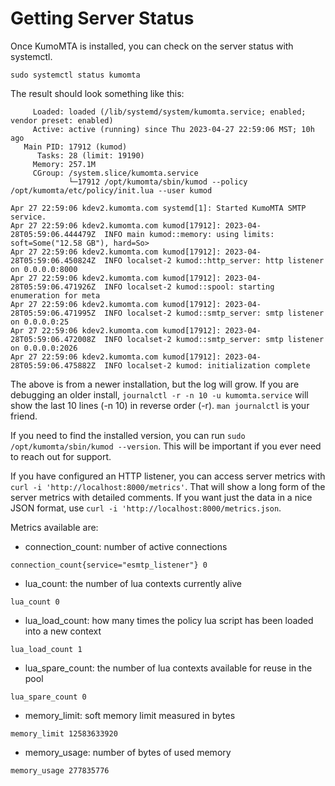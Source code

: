 # Getting Server Status

Once KumoMTA is installed, you can check on the server status with systemctl.
```console
sudo systemctl status kumomta
```
The result should look something like this:
``` kumomta.service - KumoMTA SMTP service
     Loaded: loaded (/lib/systemd/system/kumomta.service; enabled; vendor preset: enabled)
     Active: active (running) since Thu 2023-04-27 22:59:06 MST; 10h ago
   Main PID: 17912 (kumod)
      Tasks: 28 (limit: 19190)
     Memory: 257.1M
     CGroup: /system.slice/kumomta.service
             └─17912 /opt/kumomta/sbin/kumod --policy /opt/kumomta/etc/policy/init.lua --user kumod

Apr 27 22:59:06 kdev2.kumomta.com systemd[1]: Started KumoMTA SMTP service.
Apr 27 22:59:06 kdev2.kumomta.com kumod[17912]: 2023-04-28T05:59:06.444479Z  INFO main kumod::memory: using limits: soft=Some("12.58 GB"), hard=So>
Apr 27 22:59:06 kdev2.kumomta.com kumod[17912]: 2023-04-28T05:59:06.450824Z  INFO localset-2 kumod::http_server: http listener on 0.0.0.0:8000
Apr 27 22:59:06 kdev2.kumomta.com kumod[17912]: 2023-04-28T05:59:06.471926Z  INFO localset-2 kumod::spool: starting enumeration for meta
Apr 27 22:59:06 kdev2.kumomta.com kumod[17912]: 2023-04-28T05:59:06.471995Z  INFO localset-2 kumod::smtp_server: smtp listener on 0.0.0.0:25
Apr 27 22:59:06 kdev2.kumomta.com kumod[17912]: 2023-04-28T05:59:06.472008Z  INFO localset-2 kumod::smtp_server: smtp listener on 0.0.0.0:2026
Apr 27 22:59:06 kdev2.kumomta.com kumod[17912]: 2023-04-28T05:59:06.475882Z  INFO localset-2 kumod: initialization complete
```

The above is from a newer installation, but the log will grow.  If you are debugging an older install, `journalctl -r -n 10 -u kumomta.service` will show the last 10 lines (-n 10) in reverse order (-r).  `man journalctl` is your friend.


If you need to find the installed version, you can run `sudo /opt/kumomta/sbin/kumod --version`.  This will be important if you ever need to reach out for support.


If you have configured an HTTP listener, you can access server metrics with `curl -i 'http://localhost:8000/metrics'`. That will show a long form of the server metrics with detailed comments.  If you want just the data in a nice JSON format, use `curl -i 'http://localhost:8000/metrics.json`.

Metrics available are:

* connection_count: number of active connections

`connection_count{service="esmtp_listener"} 0`
* lua_count: the number of lua contexts currently alive

`lua_count 0`
* lua_load_count: how many times the policy lua script has been loaded into a new context

`lua_load_count 1`
* lua_spare_count: the number of lua contexts available for reuse in the pool

`lua_spare_count 0`
* memory_limit: soft memory limit measured in bytes

`memory_limit 12583633920`
* memory_usage: number of bytes of used memory

`memory_usage 277835776`


